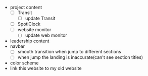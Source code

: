 - project content
  - [ ] Transit
    - [ ] update Transit 
  - [ ] SpotiClock
  - [ ] website monitor
    - [ ] update web monitor
- leadership content
- navbar
  - [ ] smooth transition when jump to different sections
  - [ ] when jump the landing is inaccurate(can't see section titles)
- color scheme
- link this website to my old website
